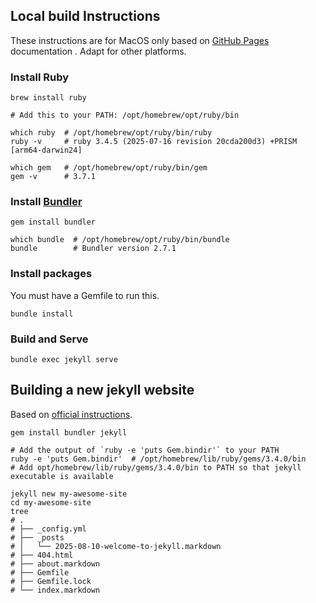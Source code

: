 ## Local build Instructions
These instructions are for MacOS only based on [GitHub Pages](https://docs.github.com/en/pages/setting-up-a-github-pages-site-with-jekyll/creating-a-github-pages-site-with-jekyll) documentation . Adapt for other platforms.

### Install Ruby
```shell
brew install ruby

# Add this to your PATH: /opt/homebrew/opt/ruby/bin

which ruby  # /opt/homebrew/opt/ruby/bin/ruby
ruby -v     # ruby 3.4.5 (2025-07-16 revision 20cda200d3) +PRISM [arm64-darwin24]

which gem   # /opt/homebrew/opt/ruby/bin/gem
gem -v      # 3.7.1
```

### Install [Bundler](https://bundler.io/)
```shell
gem install bundler

which bundle  # /opt/homebrew/opt/ruby/bin/bundle
bundle        # Bundler version 2.7.1
```

### Install packages
You must have a Gemfile to run this.

```shell
bundle install
```

### Build and Serve
```shell
bundle exec jekyll serve
```

## Building a new jekyll website
Based on [official instructions](https://jekyllrb.com/).

```shell
gem install bundler jekyll

# Add the output of `ruby -e 'puts Gem.bindir'` to your PATH
ruby -e 'puts Gem.bindir'  # /opt/homebrew/lib/ruby/gems/3.4.0/bin
# Add opt/homebrew/lib/ruby/gems/3.4.0/bin to PATH so that jekyll executable is available

jekyll new my-awesome-site
cd my-awesome-site
tree
# .
# ├── _config.yml
# ├── _posts
# │   └── 2025-08-10-welcome-to-jekyll.markdown
# ├── 404.html
# ├── about.markdown
# ├── Gemfile
# ├── Gemfile.lock
# └── index.markdown
```
